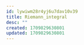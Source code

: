 ```yaml
---
id: lywiwm28r4yj6u7dav10v39
title: Riemann_integral
desc: ""
created: 1709829630801
updated: 1709829630801
---
```


